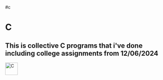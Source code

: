 #c
<h1>C </h1>
<h2> This is collective C programs that i've done including college assignments from 12/06/2024</h2>
<img src="https://banner2.cleanpng.com/20180405/doe/avgjobs91.webp" alt="C" width="40px" height = "40px">
